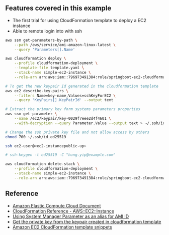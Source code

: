 ## Features covered in this example
- The first trial for using CloudFormation template to deploy a EC2 instance
- Able to remote login into with ssh

```bash
aws ssm get-parameters-by-path \
    --path /aws/service/ami-amazon-linux-latest \
    --query 'Parameters[].Name'
```

```bash
aws cloudformation deploy \
    --profile cloudformation-deployment \
    --template-file template.yaml \
    --stack-name simple-ec2-instance \
    --role-arn arn:aws:iam::796973491384:role/springboot-ec2-cloudformation-execution --debug

# To get the new keypair Id generated in the cloudformation template
aws ec2 describe-key-pairs \
    --filters Name=key-name,Values=sshKeyForEC2 \
    --query 'KeyPairs[].KeyPairId' --output text

# Extract the primary key form systems parameters properties
aws ssm get-parameter \
    --name /ec2/keypair/key-0029f7eee2d4f4601 \
    --with-decryption --query Parameter.Value --output text > ~/.ssh/id_ed25519

# Change the ssh private key file and not allow access by others
chmod 700 ~/.ssh/id_ed25519

ssh ec2-user@<ec2-instancepublic-up>

# ssh-keygen -t ed25519 -C "hung.yip@example.com"

aws cloudformation delete-stack \
    --profile cloudformation-deployment \
    --stack-name simple-ec2-instance \
    --role-arn arn:aws:iam::796973491384:role/springboot-ec2-cloudformation-execution
```

## Reference
- [Amazon Elastic Compute Cloud Document](https://docs.aws.amazon.com/ec2/)
- [CloudFormation Reference - AWS::EC2::Instance](https://docs.aws.amazon.com/AWSCloudFormation/latest/UserGuide/aws-resource-ec2-instance.html)
- [Using System Manager Parameter as an alias for AMI ID](https://aws.amazon.com/blogs/compute/using-system-manager-parameter-as-an-alias-for-ami-id/)
- [Get the private key from the keypair created in cloudformation template](https://docs.aws.amazon.com/AWSEC2/latest/UserGuide/create-key-pairs.html)
- [Amazon EC2 CloudFormation template snippets](https://docs.aws.amazon.com/AWSCloudFormation/latest/UserGuide/quickref-ec2-instance-config.html)

